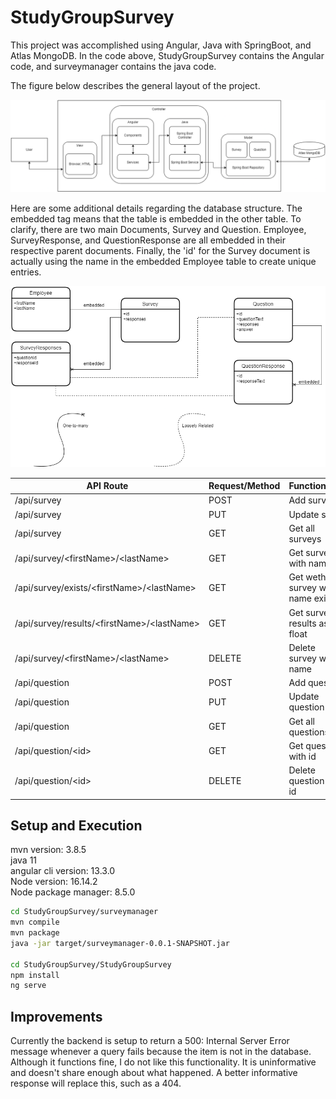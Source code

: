# StudyGroupSurvey

This project was accomplished using Angular, Java with SpringBoot, and Atlas MongoDB. In the code above, StudyGroupSurvey contains the Angular code, and surveymanager contains the java code.

The figure below describes the general layout of the project.

![MVCDiagram](https://github.com/liamsparkles/StudyGroupSurvey/blob/main/MVCDiagram.png "Model View Controller Diagram")

Here are some additional details regarding the database structure. The embedded tag means that the table is embedded in the other table. To clarify, there are two main Documents, Survey and Question. Employee, SurveyResponse, and QuestionResponse are all embedded in their respective parent documents. Finally, the 'id' for the Survey document is actually using the name in the embedded Employee table to create unique entries.

![MongoDBDiagram](https://github.com/liamsparkles/StudyGroupSurvey/blob/main/StudyGroupSurveyDBDiagram.png "MongoDB Diagram")


| API Route | Request/Method | Functionality | Status Text |
| --------- | --------- | --------- | --------- |
| /api/survey | POST | Add survey | CREATED |
| /api/survey | PUT  | Update survy | OK |
| /api/survey | GET  | Get all surveys | OK |
| /api/survey/\<firstName\>/\<lastName\> | GET | Get survey with name | OK |
| /api/survey/exists/\<firstName\>/\<lastName\> | GET  | Get wether survey with name exists | OK|
| /api/survey/results/\<firstName\>/\<lastName\> | GET  | Get survey results as float | OK |
| /api/survey/\<firstName\>/\<lastName\> | DELETE  | Delete survey with name | NO_CONTENT |
| /api/question | POST | Add question | CREATED |
| /api/question | PUT | Update question | OK |
| /api/question | GET | Get all questions | OK |
| /api/question/\<id\> | GET | Get question with id| OK |
| /api/question/\<id\> | DELETE | Delete question with id | NO_CONTENT |

## Setup and Execution

mvn version: 3.8.5   
java 11   
angular cli version: 13.3.0   
Node version: 16.14.2   
Node package manager: 8.5.0


```Bash
cd StudyGroupSurvey/surveymanager
mvn compile
mvn package
java -jar target/surveymanager-0.0.1-SNAPSHOT.jar

cd StudyGroupSurvey/StudyGroupSurvey
npm install
ng serve
```

## Improvements

Currently the backend is setup to return a 500: Internal Server Error message whenever a query fails because the item is not in the database.
Although it functions fine, I do not like this functionality. It is uninformative and doesn't share enough about what happened. 
A better informative response will replace this, such as a 404.
